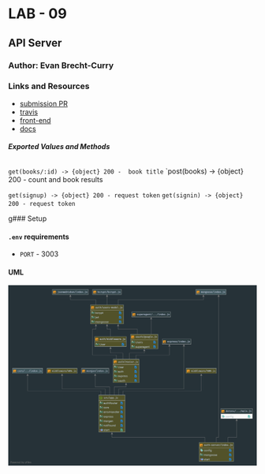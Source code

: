 # LAB - 09

 ## API Server

 ### Author: Evan Brecht-Curry

 ### Links and Resources
* [submission PR](https://github.com/evan-401-advanced-javascript/lab-13/pull/1)
* [travis](https://travis-ci.com/lilliangales-401-advanced-javascript/lab11-auth-server)
* [front-end](https://lab11-auth-server.herokuapp.com/) 
* [docs](http://localhost:3000/docs/)


 ##### Exported Values and Methods

 ###### 
`get(books/:id) -> {object} 200 -  book title`
`post(books) -> {object} 200 -  count and book results

`get(signup) -> {object} 200 - request token`
`get(signin) -> {object} 200 - request token`


g### Setup
#### `.env` requirements
* `PORT` - 3003


 #### UML
![UML](uml.png)